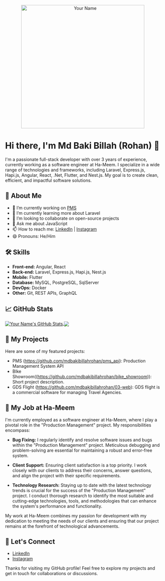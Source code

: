<p align="center">
  <img src="https://instagram.fdac11-2.fna.fbcdn.net/v/t51.2885-15/329391017_1199331450689913_8571129667787898031_n.webp?stp=dst-jpg_e35&efg=eyJ2ZW5jb2RlX3RhZyI6ImltYWdlX3VybGdlbi43Njh4NzY4LnNkciJ9&_nc_ht=instagram.fdac11-2.fna.fbcdn.net&_nc_cat=109&_nc_ohc=bUGNC0jqWWgAX9GFBMB&edm=ACWDqb8BAAAA&ccb=7-5&ig_cache_key=MzAzODg1Mjc5NjQ0Mzg3ODI3MQ%3D%3D.2-ccb7-5&oh=00_AfDzGdI-L-8cDIyM4r7oq3faCBWwT3IdAKZT-P-b0xbSuw&oe=654BA0FF&_nc_sid=ee9879" alt="Your Name" width="400"/>
</p>

# Hi there, I'm Md Baki Billah (Rohan) 👋

I'm a passionate full-stack developer with over 3 years of experience, currently working as a software engineer at Ha-Meem. I specialize in a wide range of technologies and frameworks, including Laravel, Express.js, Hapi.js, Angular, React, .Net, Flutter, and Nest.js. My goal is to create clean, efficient, and impactful software solutions.

## 🚀 About Me

- 🔭 I’m currently working on [PMS](https://github.com/mdbakibillahrohan/pms-api)
- 🌱 I’m currently learning more about Laravel
- 👯 I’m looking to collaborate on open-source projects
- 💬 Ask me about JavaScript
- 📫 How to reach me: [LinkedIn](https://www.linkedin.com/in/md-bakibillah-rohan-a4ab0b215/) | [Instagram](https://www.instagram.com/rohanmustafizurrahman)
- 😄 Pronouns: He/Him

## 🛠️ Skills

- **Front-end:** Angular, React
- **Back-end:** Laravel, Express.js, Hapi.js, Nest.js
- **Mobile:** Flutter
- **Database:** MySQL, PostgreSQL, SqlServer
- **DevOps:** Docker
- **Other:** Git, REST APIs, GraphQL

## 📈 GitHub Stats

<a href="https://github.com/mdbakibillahrohan">
  <img align="center" src="https://github-readme-stats.vercel.app/api?username=mdbakibillahrohan&show_icons=true&theme=dark" alt="Your Name's GitHub Stats" />
</a>
<a href="https://github.com/mdbakibillahrohan">
  <img align="center" src="https://github-readme-stats.vercel.app/api/top-langs/?username=mdbakibillahrohan&layout=compact&theme=dark" />
</a>

## 📂 My Projects

Here are some of my featured projects:

- PMS (https://github.com/mdbakibillahrohan/pms_api): Production Management System API
- BIke Showroom((https://github.com/mdbakibillahrohan/bike_showroom)): Short project description.
- GDS Flight (https://github.com/mdbakibillahrohan/03-web): GDS flight is a commercial software for managing Travel Agencies.

## 💼 My Job at Ha-Meem

I'm currently employed as a software engineer at Ha-Meem, where I play a pivotal role in the "Production Management" project. My responsibilities encompass:

- **Bug Fixing:** I regularly identify and resolve software issues and bugs within the "Production Management" project. Meticulous debugging and problem-solving are essential for maintaining a robust and error-free system.

- **Client Support:** Ensuring client satisfaction is a top priority. I work closely with our clients to address their concerns, answer questions, and align the project with their specific requirements.

- **Technology Research:** Staying up to date with the latest technology trends is crucial for the success of the "Production Management" project. I conduct thorough research to identify the most suitable and cutting-edge technologies, tools, and methodologies that can enhance the system's performance and functionality.

My work at Ha-Meem combines my passion for development with my dedication to meeting the needs of our clients and ensuring that our project remains at the forefront of technological advancements.

## 🤝 Let's Connect

- [LinkedIn](https://www.linkedin.com/in/md-bakibillah-rohan-a4ab0b215/)
- [Instagram](https://www.instagram.com/rohanmustafizurrahman)

Thanks for visiting my GitHub profile! Feel free to explore my projects and get in touch for collaborations or discussions.
